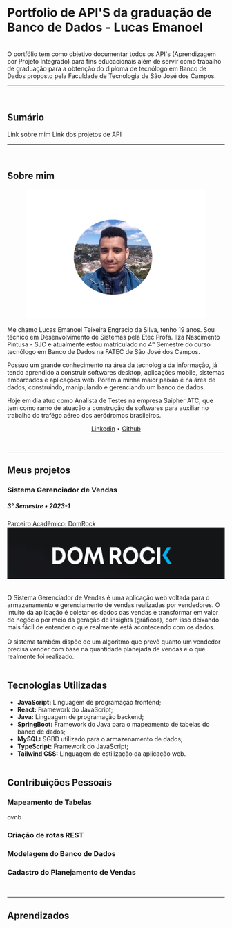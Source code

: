 # Portfolio de API'S da graduação de Banco de Dados - Lucas Emanoel 
<br>
O portfólio tem como objetivo documentar todos os API's (Aprendizagem por Projeto Integrado) para fins educacionais além de servir como trabalho de graduação para a obtenção do diploma de tecnólogo em Banco de Dados proposto pela Faculdade de Tecnologia de São José dos Campos.
<hr></hr>
<br>

## Sumário
Link sobre mim
Link dos projetos de API
<br>
<hr></hr>
<br>

## Sobre mim

<p align="center"><img src= "Images/fotominha.png" width="420" height="300"></p>

Me chamo Lucas Emanoel Teixeira Engracio da Silva, tenho 19 anos. Sou técnico em Desenvolvimento de Sistemas pela Etec Profa.
Ilza Nascimento Pintusa - SJC e atualmente estou matriculado no 4° Semestre do curso tecnólogo em Banco de Dados na FATEC de 
São José dos Campos.

Possuo um grande conhecimento na área da tecnologia da informação, já tendo aprendido a construir softwares desktop, aplicações mobile, sistemas embarcados e aplicações web. Porém a minha maior paixão é na área de dados, construindo, manipulando e gerenciando um banco de dados.

Hoje em dia atuo como Analista de Testes na empresa Saipher ATC, que tem como ramo de atuação a construção de softwares para auxiliar no trabalho do trafégo aéreo dos aeródromos brasileiros. 

<p align="center"> <a href="https://www.linkedin.com/in/lucas-emanoel-teixeira-engracio-da-silva-ab5611234/">Linkedin</a> • <a href="https://github.com/lucasetdasilva">Github</a> </p>

<br>
<hr></hr>

## Meus projetos

### Sistema Gerenciador de Vendas

##### 3° Semestre • 2023-1

Parceiro Acadêmico: DomRock
<br>
<img src= "Images/domrock.png" width="800" height="120">
<br><br>

O Sistema Gerenciador de Vendas é uma aplicação web voltada para o armazenamento e gerenciamento de vendas realizadas por vendedores. O intuito da aplicação é coletar os dados das vendas e transformar em valor de negócio por meio da geração de insights (gráficos), com isso deixando mais fácil de entender o que realmente está acontecendo com os dados.
<br><br>
O sistema também dispõe de um algoritmo que prevê quanto um vendedor precisa vender com base na quantidade planejada de vendas e o que realmente foi realizado.
<br><br>

## Tecnologias Utilizadas

* __JavaScript:__ Linguagem de programação frontend;
* __React:__ Framework do JavaScript;
* __Java:__ Linguagem de programação backend;
* __SpringBoot:__ Framework do Java para o mapeamento de tabelas do banco de dados;
* __MySQL:__ SGBD utilizado para o armazenamento de dados;
* __TypeScript:__ Framework do JavaScript; 
* __Tailwind CSS:__ Linguagem de estilização da aplicação web.
<br><br>  

## Contribuições Pessoais

### Mapeamento de Tabelas

<p>ovnb</p>

### Criação de rotas REST
### Modelagem do Banco de Dados
### Cadastro do Planejamento de Vendas

<br>
<hr></hr>

## Aprendizados 


